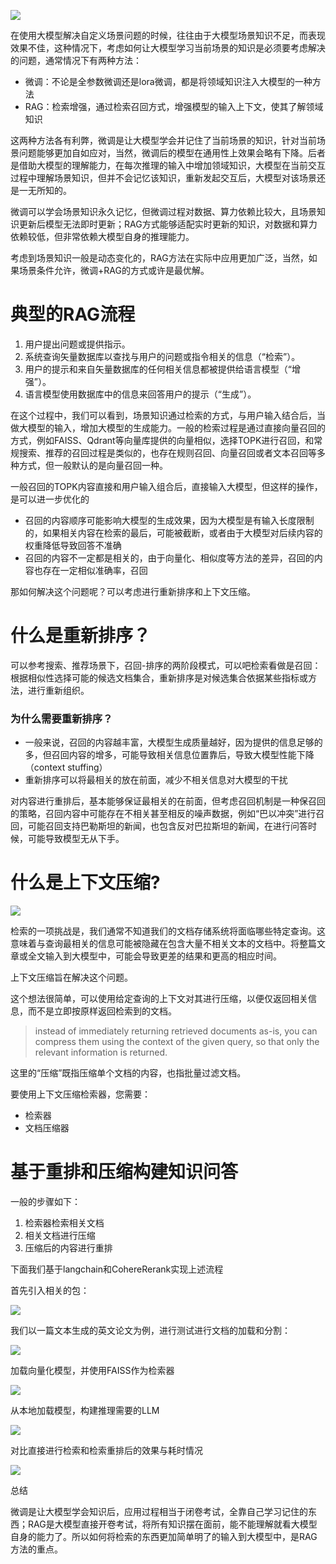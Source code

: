 ![](https://cdn.nlark.com/yuque/0/2023/png/406504/1698649052427-8d196921-033e-4ccc-a39d-2a051e8448d6.png)

在使用大模型解决自定义场景问题的时候，往往由于大模型场景知识不足，而表现效果不佳，这种情况下，考虑如何让大模型学习当前场景的知识是必须要考虑解决的问题，通常情况下有两种方法：

+ 微调：不论是全参数微调还是lora微调，都是将领域知识注入大模型的一种方法
+ RAG：检索增强，通过检索召回方式，增强模型的输入上下文，使其了解领域知识

这两种方法各有利弊，微调是让大模型学会并记住了当前场景的知识，针对当前场景问题能够更加自如应对，当然，微调后的模型在通用性上效果会略有下降。后者是借助大模型的理解能力，在每次推理的输入中增加领域知识，大模型在当前交互过程中理解场景知识，但并不会记忆该知识，重新发起交互后，大模型对该场景还是一无所知的。

微调可以学会场景知识永久记忆，但微调过程对数据、算力依赖比较大，且场景知识更新后模型无法即时更新；RAG方式能够适配实时更新的知识，对数据和算力依赖较低，但非常依赖大模型自身的推理能力。

考虑到场景知识一般是动态变化的，RAG方法在实际中应用更加广泛，当然，如果场景条件允许，微调+RAG的方式或许是最优解。

# 典型的RAG流程
1. 用户提出问题或提供指示。
2. 系统查询矢量数据库以查找与用户的问题或指令相关的信息（“检索”）。
3. 用户的提示和来自矢量数据库的任何相关信息都被提供给语言模型（“增强”）。
4. 语言模型使用数据库中的信息来回答用户的提示（“生成”）。

在这个过程中，我们可以看到，场景知识通过检索的方式，与用户输入结合后，当做大模型的输入，增加大模型的生成能力。一般的检索过程是通过直接向量召回的方式，例如FAISS、Qdrant等向量库提供的向量相似，选择TOPK进行召回，和常规搜索、推荐的召回过程是类似的，也存在规则召回、向量召回或者文本召回等多种方式，但一般默认的是向量召回一种。

一般召回的TOPK内容直接和用户输入组合后，直接输入大模型，但这样的操作，是可以进一步优化的

+ 召回的内容顺序可能影响大模型的生成效果，因为大模型是有输入长度限制的，如果相关内容在检索的最后，可能被截断，或者由于大模型对后续内容的权重降低导致回答不准确
+ 召回的内容不一定都是相关的，由于向量化、相似度等方法的差异，召回的内容也存在一定相似准确率，召回

那如何解决这个问题呢？可以考虑进行重新排序和上下文压缩。

# 什么是重新排序？
可以参考搜索、推荐场景下，召回-排序的两阶段模式，可以吧检索看做是召回：根据相似性选择可能的候选文档集合，重新排序是对候选集合依据某些指标或方法，进行重新组织。

### 为什么需要重新排序？
+ 一般来说，召回的内容越丰富，大模型生成质量越好，因为提供的信息足够的多，但召回内容的增多，可能导致相关信息位置靠后，导致大模型性能下降（context stuffing）
+ 重新排序可以将最相关的放在前面，减少不相关信息对大模型的干扰

对内容进行重排后，基本能够保证最相关的在前面，但考虑召回机制是一种保召回的策略，召回内容中可能存在不相关甚至相反的噪声数据，例如“巴以冲突”进行召回，可能召回支持巴勒斯坦的新闻，也包含反对巴拉斯坦的新闻，在进行问答时候，可能导致模型无从下手。

# 什么是上下文压缩?


![](https://cdn.nlark.com/yuque/0/2023/png/406504/1698650765568-a63c5815-c2da-4520-a35d-24e0417edf88.png)

检索的一项挑战是，我们通常不知道我们的文档存储系统将面临哪些特定查询。这意味着与查询最相关的信息可能被隐藏在包含大量不相关文本的文档中。将整篇文章或全文输入到大模型中，可能会导致更差的结果和更高的相应时间。

上下文压缩旨在解决这个问题。

这个想法很简单，可以使用给定查询的上下文对其进行压缩，以便仅返回相关信息，而不是立即按原样返回检索到的文档。

> instead of immediately returning retrieved documents as-is, you can compress them using the context of the given query, so that only the relevant information is returned.
>

这里的“压缩”既指压缩单个文档的内容，也指批量过滤文档。

要使用上下文压缩检索器，您需要：

+ 检索器
+ 文档压缩器

# 基于重排和压缩构建知识问答
一般的步骤如下：

1. 检索器检索相关文档
2. 相关文档进行压缩
3. 压缩后的内容进行重排

下面我们基于langchain和CohereRerank实现上述流程

首先引入相关的包：

![](https://cdn.nlark.com/yuque/0/2023/png/406504/1698654068691-412f2bd3-aa24-40b8-8583-ce44df8a5e75.png)

我们以一篇文本生成的英文论文为例，进行测试进行文档的加载和分割：

![](https://cdn.nlark.com/yuque/0/2023/png/406504/1698654359792-7a5554f1-4133-4c1f-a30c-fea0b3ad068d.png)

加载向量化模型，并使用FAISS作为检索器

![](https://cdn.nlark.com/yuque/0/2023/png/406504/1698654876215-4cc1405a-30b8-437e-9169-d249ef6e40ea.png)

从本地加载模型，构建推理需要的LLM

![](https://cdn.nlark.com/yuque/0/2023/png/406504/1698658609309-9e48201f-f290-4f38-955b-eefed1c11cc8.png)

对比直接进行检索和检索重排后的效果与耗时情况

![](https://cdn.nlark.com/yuque/0/2023/png/406504/1698658626432-78723efe-b2bc-4c76-a121-7a805c724d78.png)

总结

微调是让大模型学会知识后，应用过程相当于闭卷考试，全靠自己学习记住的东西；RAG是大模型直接开卷考试，将所有知识摆在面前，能不能理解就看大模型自身的能力了。所以如何将检索的东西更加简单明了的输入到大模型中，是RAG方法的重点。

